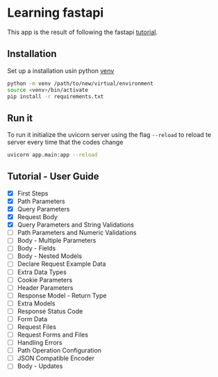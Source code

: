 # Learning fastapi
This app is the result of following the fastapi [tutorial](https://fastapi.tiangolo.com/tutorial).

## Installation
Set up a installation usin python [venv](https://docs.python.org/3/library/venv.html)

```bash
python -m venv /path/to/new/virtual/environment
source <venv>/bin/activate
pip install -r requirements.txt
```

## Run it
To run it initialize the uvicorn server using the flag `--reload` to reload te server every time that the codes change

```bash
uvicorn app.main:app --reload
```

## Tutorial - User Guide
 - [x] First Steps
 - [x] Path Parameters
 - [x] Query Parameters
 - [x] Request Body
 - [x] Query Parameters and String Validations 
 - [ ] Path Parameters and Numeric Validations
 - [ ] Body - Multiple Parameters
 - [ ] Body - Fields
 - [ ] Body - Nested Models
 - [ ] Declare Request Example Data
 - [ ] Extra Data Types
 - [ ] Cookie Parameters
 - [ ] Header Parameters
 - [ ] Response Model - Return Type
 - [ ] Extra Models
 - [ ] Response Status Code
 - [ ] Form Data
 - [ ] Request Files
 - [ ] Request Forms and Files
 - [ ] Handling Errors
 - [ ] Path Operation Configuration
 - [ ] JSON Compatible Encoder
 - [ ] Body - Updates
